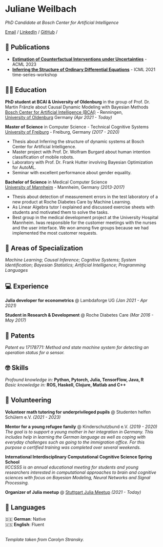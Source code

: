 # Juliane Weilbach

_PhD Candidate at Bosch Center for Artificial Intelligence_ <br>

[Email](mailto:juliane.weilbach@protonmail.com) / [LinkedIn](https://www.linkedin.com/in/juliane-weilbach/) / [GitHub](https://github.com/JulesBlubb/) /

## 📄 Publications
- [**Estimation of Counterfactual Interventions under Uncertainties**](https://arxiv.org/abs/2309.08332) - ACML 2023 
- [**Inferring the Structure of Ordinary Differential Equations**](https://arxiv.org/abs/2107.07345) - ICML 2021 time-series-workshop

## 🧑‍🎓 Education

**PhD student at BCAI & University of Oldenburg** in the group of Prof. Dr. Martin Fränzle about Causal Dynamic Modeling with Bayesian Methods<br>
[Bosch Center for Artificial Intelligence (BCAI)](https://www.bosch-ai.com/) - Renningen, <br>
[University of Oldenburg](https://uol.de/socps/personen) Germany _(Apr 2021 - Today)_ <br>

**Master of Science** in Computer Science - Technical Cognitive Systems<br>
[University of Freiburg](https://www.tf.uni-freiburg.de/de) - Freiburg, Germany _(2017 - 2020)_<br>
  - Thesis about Inferring the structure of dynamic systems at Bosch Center for Artificial Intelligence. <br>
  - Master project with Prof. Dr. Wolfram Burgard about human intention classification of mobile robots. <br>
  - Laboratory with Prof. Dr. Frank Hutter involving Bayesian Optimization for AutoML. <br>
  - Seminar with excellent performance about gender equality. <br>

**Bachelor of Science** in Medical Computer Science <br>
[University of Mannheim](https://www.hs-mannheim.de/imb.html) - Mannheim, Germany _(2013-2017)_<br>
  - Thesis about detection of measurement errors in the test laboratory of a new product at Roche Diabetes Care by Machine Learning. <br>
  - As Linear Algebra tutor I explained and discussed exercise sheets with students and motivated them to solve the tasks. <br>
  - Best group in the medical development project at the University Hospital Mannheim. Iwas
responsible for the customer meetings with the nurses and the user interface. We won among five groups because we had implemented the most customer requests. <br>

## 📌 Areas of Specialization
_Machine Learning_; _Causal Inference_; _Cognitive Systems_; _System Identification_; _Bayesian Statistics_; _Artificial Intelligence_; _Programming Languages_ <br>

## 💻 Experience

**Julia developer for econometrics** @ Lambdaforge UG _(Jan 2021 - Apr 2021)_ <br>

**Student in Research & Development** @ Roche Diabetes Care _(Mar 2016 - May 2017)_ <br>

## 📑 Patents
_Patent eu 17178771: Method and state machine system for detecting an operation status for a sensor._ <br>

## 🤓 Skills 
_Profound knowledge in:_ **Python, Pytorch, Julia, TensorFlow, Java, R** <br>
_Basic knowledge in:_ **ROS, Haskell, Clojure, Matlab and C++** <br>

## 👥 Volunteering

**Volunteer math tutoring for underprivileged pupils** @ Studenten helfen Schülern e.V. _(2021 - 2023)_

**Mentor for a young refugee family** @ Kinderschutzbund e.V. _(2019 - 2020)_ <br>
_The goal is to support a young mother in her integration in Germany. This includes help in learning the German language as well as coping with everyday challenges such as going to the immigration office. For this purpose a certified training was completed over several weekends._

**International Interdisciplinary Computational Cognitive Science Spring School** <br>
_IICCSSS is an annual educational meeting for students and young researchers interested in computational approaches to brain and cognitive sciences with focus on Bayesian Modeling, Neural Networks and Signal Processing._

**Organizer of Julia meetup** @ [Stuttgart Julia Meetup](https://gitlab.com/JulesBlubb20/stutt-julia/-/tree/master) _(2021 - Today)_ 

## 💬 Languages

🇩🇪 **German**: Native <br>
🇺🇸 **English**: Fluent 
<br><br>






_Template taken from Carolyn Stransky._
